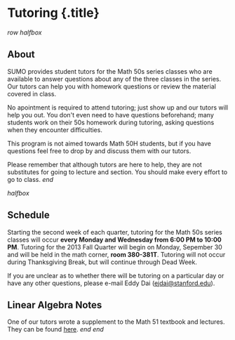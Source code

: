 # Tutoring {.title}

$row$
$halfbox$
## About
SUMO provides student tutors for the Math 50s series classes who are available
to answer questions about any of the three classes in the series. Our tutors can
help you with homework questions or review the material covered in class.

No apointment is required to attend tutoring; just show up and our tutors will
help you out. You don't even need to have questions beforehand; many students
work on their 50s homework during tutoring, asking questions when they encounter
difficulties.

This program is not aimed towards Math 50H students, but if you have questions
feel free to drop by and discuss them with our tutors.

Please remember that although tutors are here to help, they are not substitutes
for going to lecture and section. You should make every effort to go to class.
$end$

$halfbox$
## Schedule
Starting the second week of each quarter, tutoring for the Math 50s series
classes will occur **every Monday and Wednesday from 6:00 PM to 10:00
PM**. Tutoring for the 2013 Fall Quarter will begin on Monday, Sepember 30 and
will be held in the math corner, **room 380-381T**. Tutoring will not occur
during Thanksgiving Break, but will continue through Dead Week.

If you are unclear as to whether there will be tutoring on a particular day or
have any other questions, please e-mail Eddy Dai (ejdai@stanford.edu).

## Linear Algebra Notes
One of our tutors wrote a supplement to the Math 51 textbook and lectures. They
can be found [here](/pdfs/LinearAlgebraNotes.pdf).
$end$
$end$
